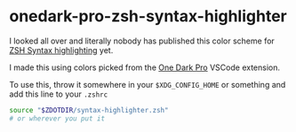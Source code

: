 # onedark-pro-zsh-syntax-highlighter

I looked all over and literally nobody has published this color scheme for [ZSH Syntax highlighting](https://github.com/zsh-users/zsh-syntax-highlighting) yet.

I made this using colors picked from the [One Dark Pro](https://github.com/Binaryify/OneDark-Pro) VSCode extension.

To use this, throw it somewhere in your `$XDG_CONFIG_HOME` or something and add this line to your `.zshrc`
```zsh
source "$ZDOTDIR/syntax-highlighter.zsh"
# or wherever you put it
```
